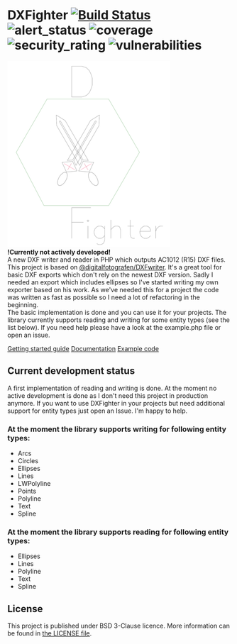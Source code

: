 # DXFighter [![Build Status](https://travis-ci.org/enjoping/DXFighter.svg?branch=master)](https://travis-ci.org/enjoping/DXFighter) ![alert_status](https://sonarcloud.io/api/project_badges/measure?project=DXFighter&metric=alert_status) ![coverage](https://sonarcloud.io/api/project_badges/measure?project=DXFighter&metric=coverage) ![security_rating](https://sonarcloud.io/api/project_badges/measure?project=DXFighter&metric=security_rating) ![vulnerabilities](https://sonarcloud.io/api/project_badges/measure?project=DXFighter&metric=vulnerabilities) 
![DXFighter](logo.png)  
**!Currently not actively developed!**  
A new DXF writer and reader in PHP which outputs AC1012 (R15) DXF files.  
This project is based on [@digitalfotografen/DXFwriter](https://github.com/digitalfotografen/DXFwriter).
It's a great tool for basic DXF exports which don't rely on the newest DXF version.
Sadly I needed an export which includes ellipses so I've started writing my own exporter based on his work.
As we've needed this for a project the code was written as fast as possible so I need a lot of refactoring in the beginning.  
The basic implementation is done and you can use it for your projects. The library currently supports reading and writing for some entity types (see the list below).
If you need help please have a look at the example.php file or open an issue.

[Getting started guide](https://github.com/enjoping/DXFighter/wiki/GettingStarted) 
[Documentation](https://github.com/enjoping/DXFighter/wiki/Documentation) 
[Example code](example.php) 

## Current development status
A first implementation of reading and writing is done. At the moment no active development is done as I don't need this
project in production anymore. If you want to use DXFighter in your projects but need additional support for entity
types just open an Issue. I'm happy to help. 

### At the moment the library supports writing for following entity types:
 - Arcs
 - Circles
 - Ellipses
 - Lines
 - LWPolyline
 - Points
 - Polyline
 - Text
 - Spline
 
### At the moment the library supports reading for following entity types:
 - Ellipses
 - Lines
 - Polyline
 - Text
 - Spline

## License
This project is published under BSD 3-Clause licence. More information can be found in [the LICENSE file](LICENSE).
